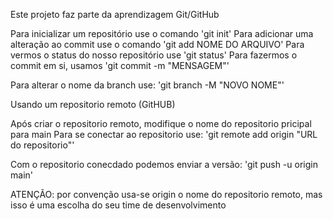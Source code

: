 Este projeto faz parte da aprendizagem Git/GitHub

Para inicializar um repositório use o comando 'git init'
Para adicionar uma alteração ao commit use o comando 'git add NOME DO ARQUIVO'
Para vermos o status do nosso repositório use 'git status'
Para fazermos o commit em si, usamos 'git commit -m "MENSAGEM"'

Para alterar o nome da branch use: 'git branch -M "NOVO NOME"'

Usando um repositorio remoto (GitHUB)

Após criar o repositorio remoto, modifique o nome do repositorio pricipal para main
Para se conectar ao repositorio use: 'git remote add origin "URL do repositorio"'

Com o repositorio conecdado podemos enviar a versão: 'git push -u origin main'

ATENÇÃO: por convenção usa-se origin o nome do repositorio remoto, mas isso é uma escolha do seu time de desenvolvimento

